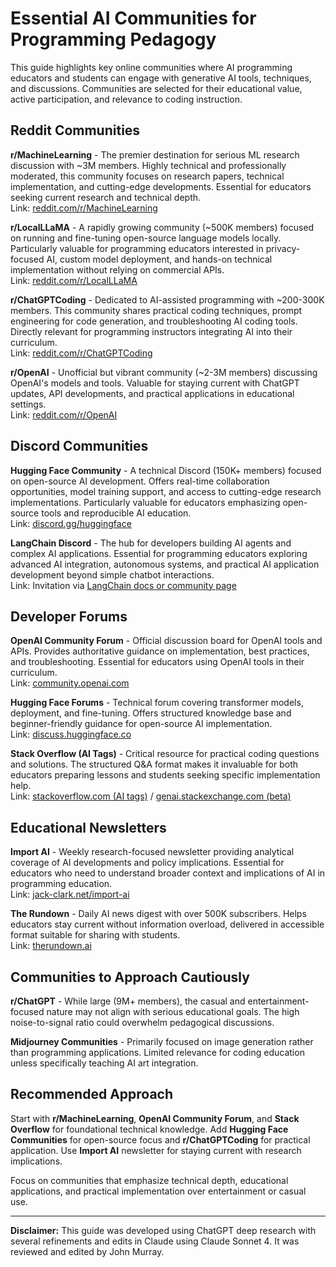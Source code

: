 # Essential AI Communities for Programming Pedagogy

This guide highlights key online communities where AI programming educators and students can engage with generative AI tools, techniques, and discussions. Communities are selected for their educational value, active participation, and relevance to coding instruction.

## Reddit Communities

**r/MachineLearning** - The premier destination for serious ML research discussion with ~3M members. Highly technical and professionally moderated, this community focuses on research papers, technical implementation, and cutting-edge developments. Essential for educators seeking current research and technical depth.  
Link: [reddit.com/r/MachineLearning](https://reddit.com/r/MachineLearning)

**r/LocalLLaMA** - A rapidly growing community (~500K members) focused on running and fine-tuning open-source language models locally. Particularly valuable for programming educators interested in privacy-focused AI, custom model deployment, and hands-on technical implementation without relying on commercial APIs.  
Link: [reddit.com/r/LocalLLaMA](https://reddit.com/r/LocalLLaMA)

**r/ChatGPTCoding** - Dedicated to AI-assisted programming with ~200-300K members. This community shares practical coding techniques, prompt engineering for code generation, and troubleshooting AI coding tools. Directly relevant for programming instructors integrating AI into their curriculum.  
Link: [reddit.com/r/ChatGPTCoding](https://reddit.com/r/ChatGPTCoding)

**r/OpenAI** - Unofficial but vibrant community (~2-3M members) discussing OpenAI's models and tools. Valuable for staying current with ChatGPT updates, API developments, and practical applications in educational settings.  
Link: [reddit.com/r/OpenAI](https://reddit.com/r/OpenAI)

## Discord Communities

**Hugging Face Community** - A technical Discord (150K+ members) focused on open-source AI development. Offers real-time collaboration opportunities, model training support, and access to cutting-edge research implementations. Particularly valuable for educators emphasizing open-source tools and reproducible AI education.  
Link: [discord.gg/huggingface](https://discord.gg/huggingface)

**LangChain Discord** - The hub for developers building AI agents and complex AI applications. Essential for programming educators exploring advanced AI integration, autonomous systems, and practical AI application development beyond simple chatbot interactions.  
Link: Invitation via [LangChain docs or community page](https://docs.langchain.com/)

## Developer Forums

**OpenAI Community Forum** - Official discussion board for OpenAI tools and APIs. Provides authoritative guidance on implementation, best practices, and troubleshooting. Essential for educators using OpenAI tools in their curriculum.  
Link: [community.openai.com](https://community.openai.com)

**Hugging Face Forums** - Technical forum covering transformer models, deployment, and fine-tuning. Offers structured knowledge base and beginner-friendly guidance for open-source AI implementation.  
Link: [discuss.huggingface.co](https://discuss.huggingface.co)

**Stack Overflow (AI Tags)** - Critical resource for practical coding questions and solutions. The structured Q&A format makes it invaluable for both educators preparing lessons and students seeking specific implementation help.  
Link: [stackoverflow.com (AI tags)](https://stackoverflow.com/questions/tagged/artificial-intelligence) / [genai.stackexchange.com (beta)](https://genai.stackexchange.com)

## Educational Newsletters

**Import AI** - Weekly research-focused newsletter providing analytical coverage of AI developments and policy implications. Essential for educators who need to understand broader context and implications of AI in programming education.  
Link: [jack-clark.net/import-ai](https://jack-clark.net/import-ai)

**The Rundown** - Daily AI news digest with over 500K subscribers. Helps educators stay current without information overload, delivered in accessible format suitable for sharing with students.  
Link: [therundown.ai](https://therundown.ai)

## Communities to Approach Cautiously

**r/ChatGPT** - While large (9M+ members), the casual and entertainment-focused nature may not align with serious educational goals. The high noise-to-signal ratio could overwhelm pedagogical discussions.

**Midjourney Communities** - Primarily focused on image generation rather than programming applications. Limited relevance for coding education unless specifically teaching AI art integration.

## Recommended Approach

Start with **r/MachineLearning**, **OpenAI Community Forum**, and **Stack Overflow** for foundational technical knowledge. Add **Hugging Face Communities** for open-source focus and **r/ChatGPTCoding** for practical application. Use **Import AI** newsletter for staying current with research implications.

Focus on communities that emphasize technical depth, educational applications, and practical implementation over entertainment or casual use.

---

**Disclaimer:** This guide was developed using ChatGPT deep research with several refinements and edits in Claude using Claude Sonnet 4. It was reviewed and edited by John Murray.